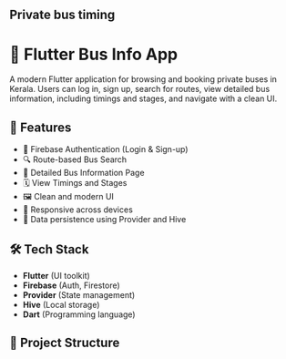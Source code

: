 ## Private bus timing ##
# 🚌 Flutter Bus Info App

A modern Flutter application for browsing and booking private buses in Kerala. Users can log in, sign up, search for routes, view detailed bus information, including timings and stages, and navigate with a clean UI.

## 🚀 Features

- 🔐 Firebase Authentication (Login & Sign-up)
- 🔍 Route-based Bus Search
- 📄 Detailed Bus Information Page
- 🗓 View Timings and Stages
- 🖼️ Clean and modern UI
- 📱 Responsive across devices
- 💾 Data persistence using Provider and Hive


## 🛠️ Tech Stack

- **Flutter** (UI toolkit)
- **Firebase** (Auth, Firestore)
- **Provider** (State management)
- **Hive** (Local storage)
- **Dart** (Programming language)

## 📂 Project Structure

